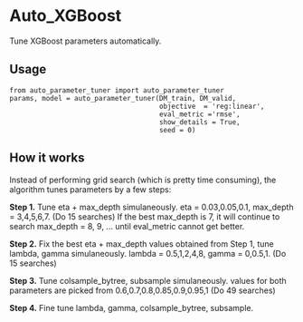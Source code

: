 # Auto_XGBoost
Tune XGBoost parameters automatically.

## Usage
```
from auto_parameter_tuner import auto_parameter_tuner
params, model = auto_parameter_tuner(DM_train, DM_valid, 
                                     objective  = 'reg:linear',
                                     eval_metric ='rmse',
                                     show_details = True,
                                     seed = 0)
```
## How it works

Instead of performing grid search (which is pretty time consuming), the algorithm tunes parameters by a few steps:

**Step 1.** Tune eta + max_depth simulaneously. eta = 0.03,0.05,0.1, max_depth = 3,4,5,6,7. (Do 15 searches) If the best max_depth is 7, it will continue to search max_depth = 8, 9, ... until eval_metric cannot get better.

**Step 2.** Fix the best eta + max_depth values obtained from Step 1, tune lambda, gamma simulaneously. lambda = 0.5,1,2,4,8, gamma = 0,0.5,1. (Do 15 searches) 

**Step 3.** Tune colsample_bytree, subsample simulaneously. values for both parameters are picked from 0.6,0.7,0.8,0.85,0.9,0.95,1 (Do 49 searches) 

**Step 4.** Fine tune lambda, gamma, colsample_bytree, subsample.
